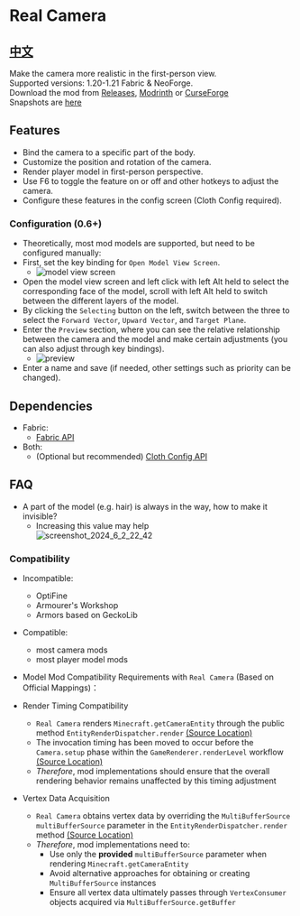 # Real Camera #

## [中文](README_ZH.md) ##

Make the camera more realistic in the first-person view.  
Supported versions: 1.20-1.21 Fabric & NeoForge.  
Download the mod from [Releases](https://github.com/xTracr/RealCamera/releases), [Modrinth](https://modrinth.com/mod/real-camera) or [CurseForge](https://curseforge.com/minecraft/mc-mods/real-camera)  
Snapshots are [here](https://github.com/xTracr/RealCamera/actions/workflows/build.yml)

## Features ##

* Bind the camera to a specific part of the body.
* Customize the position and rotation of the camera.
* Render player model in first-person perspective.
* Use F6 to toggle the feature on or off and other hotkeys to adjust the camera.
* Configure these features in the config screen (Cloth Config required).

### Configuration (0.6+) ###

* Theoretically, most mod models are supported, but need to be configured manually:
* First, set the key binding for `Open Model View Screen`.
  * ![model view screen](https://cdn.modrinth.com/data/fYYSAh4R/images/cc484d54238992077ab3632c274a2631efeca35f.png)
* Open the model view screen and left click with left Alt held to select the corresponding face of the model, scroll with left Alt held to switch between the different layers of the model.
* By clicking the `Selecting` button on the left, switch between the three to select the `Forward Vector`, `Upward Vector`, and `Target Plane`.
* Enter the `Preview` section, where you can see the relative relationship between the camera and the model and make certain adjustments (you can also adjust through key bindings).
  * ![preview](https://cdn.modrinth.com/data/fYYSAh4R/images/22cfcf444bbf2d3c0d0280e470a29f01b9308617.png)
* Enter a name and save (if needed, other settings such as priority can be changed).

## Dependencies ##

* Fabric:
  * [Fabric API](https://modrinth.com/mod/fabric-api)
* Both:
  * (Optional but recommended) [Cloth Config API](https://modrinth.com/mod/cloth-config)

## FAQ ##

* A part of the model (e.g. hair) is always in the way, how to make it invisible?
  * Increasing this value may help  
    ![screenshot_2024_6_2_22_42](https://github.com/xTracr/RealCamera/assets/57320980/78c246e8-34aa-4979-89de-780ee907870b)

### Compatibility ###

* Incompatible:
  * OptiFine
  * Armourer's Workshop
  * Armors based on GeckoLib
* Compatible:
  * most camera mods
  * most player model mods


* Model Mod Compatibility Requirements with `Real Camera` (Based on Official Mappings)：
* Render Timing Compatibility
  * `Real Camera` renders `Minecraft.getCameraEntity` through the public method `EntityRenderDispatcher.render` [(Source Location)](https://github.com/xTracr/RealCamera/blob/main/common/src/main/java/com/xtracr/realcamera/RealCameraCore.java#L88)
  * The invocation timing has been moved to occur before the `Camera.setup` phase within the `GameRenderer.renderLevel` workflow [(Source Location)](https://github.com/xTracr/RealCamera/blob/main/common/src/main/java/com/xtracr/realcamera/mixin/MixinGameRenderer.java#L48)
  * *Therefore*, mod implementations should ensure that the overall rendering behavior remains unaffected by this timing adjustment
* Vertex Data Acquisition
  * `Real Camera` obtains vertex data by overriding the `MultiBufferSource multiBufferSource` parameter in the `EntityRenderDispatcher.render` method [(Source Location)](https://github.com/xTracr/RealCamera/blob/main/common/src/main/java/com/xtracr/realcamera/RealCameraCore.java#L88)
  * *Therefore*, mod implementations need to:
    - Use only the **provided** `multiBufferSource` parameter when rendering `Minecraft.getCameraEntity`
    - Avoid alternative approaches for obtaining or creating `MultiBufferSource` instances
    - Ensure all vertex data ultimately passes through `VertexConsumer` objects acquired via `MultiBufferSource.getBuffer`

